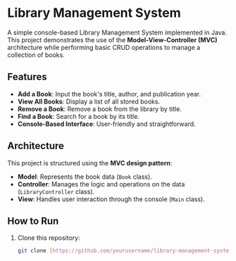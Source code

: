 # Library Management System

A simple console-based Library Management System implemented in Java. This project demonstrates the use of the **Model-View-Controller (MVC)** architecture while performing basic CRUD operations to manage a collection of books.

## Features
- **Add a Book**: Input the book's title, author, and publication year.
- **View All Books**: Display a list of all stored books.
- **Remove a Book**: Remove a book from the library by title.
- **Find a Book**: Search for a book by its title.
- **Console-Based Interface**: User-friendly and straightforward.

## Architecture
This project is structured using the **MVC design pattern**:
- **Model**: Represents the book data (`Book` class).
- **Controller**: Manages the logic and operations on the data (`LibraryController` class).
- **View**: Handles user interaction through the console (`Main` class).

## How to Run
1. Clone this repository:
   ```bash
   git clone [https://github.com/yourusername/library-management-system.git](https://github.com/mahfoud-mehalli/LibraryManagementSystem-Java-.git)

